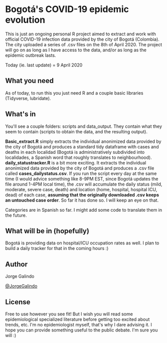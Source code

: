 # Bogotá's COVID-19 epidemic evolution

This is just an ongoing personal R project aimed to extract and work with official COVID-19 infection data provided by the city of Bogotá (Colombia). The city uploaded a series of .csv files on the 8th of April 2020. The project will go on as long as I have access to the data, and/or as long as the epidemic outbreak lasts.

Today (ie. last update) = 9 April 2020

## What you need

As of today, to run this you just need R and a couple basic libraries (Tidyverse, lubridate).

## What's in

You'll see a couple folders: scripts and data_output. They contain what they seem to contain (scripts to obtain the data, and the resulting output).

**Basic_extract.R** simply extracts the individual anonimized data provided by the city of Bogotá and produces a standard tidy dataframe with cases and deaths in each localidad (Bogotá is administratively subdivided into localidades, a Spanish word that roughly translates to neighbourhood).
**daily_statustracker.R** is a bit more exciting. It extracts the individual anonimized data provided by the city of Bogotá and produces a .csv file called **cases_dailystatus.csv**. If you run the script every day at the same time (I would advice something like 8-9PM EST, since Bogotá updates the file around 1-4PM local time), the .csv will accumulate the daily status (mild, moderate, severe case, death) and location (home, hospital, hospital ICU, dead) of each case, **assuming that the originally downloaded .csv keeps an untouched case order**. So far it has done so. I will keep an eye on that.

Categories are in Spanish so far. I might add some code to translate them in the future.

## What will be in (hopefully)

Bogotá is providing data on hospital/ICU occupation rates as well. I plan to build a daily tracker for that in the coming hours :)

## Author

Jorge Galindo

[@JorgeGalindo](https://twitter.com/jorgegalindo)


## License

Free to use however you see fit! But I wish you will read some epidemiological specialized literature before getting too excited about trends, etc. I'm no epidemiologist myself, that's why I dare advising it. I hope you can provide something useful to the public debate. I'm sure you will :)